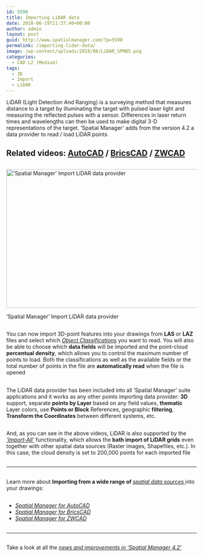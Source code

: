 ```yaml
---
id: 5598
title: Importing LiDAR data
date: 2018-06-19T11:37:40+00:00
author: admin
layout: post
guid: http://www.spatialmanager.com/?p=5598
permalink: /importing-lidar-data/
image: /wp-content/uploads/2018/06/LiDAR_SPM85.png
categories:
  - CAD L2 (Medium)
tags:
  - 3D
  - Import
  - LiDAR
---
```

<p>
  LiDAR (Light Detection And Ranging) is a surveying method that measures distance to a target by illuminating the target with pulsed laser light and measuring the reflected pulses with a sensor. Differences in laser return times and wavelengths can then be used to make digital 3-D representations of the target. &#8216;Spatial Manager&#8217; adds from the version 4.2 a data provider to read / load LiDAR points
</p>

<p>
  <!--more-->
</p>

<h2>
  Related videos: <span><a href="https://youtu.be/FvMHQ4bQb_U?rel=0" target="_blank" rel="nofollow"><span>AutoCAD</span></a> </span>/ <span><a href="https://youtu.be/tcDqBdjWqzA?rel=0" target="_blank" rel="nofollow"><span>BricsCAD</span></a> </span>/ <span><a href="https://youtu.be/0U5aYRilu8M?rel=0" target="_blank" rel="nofollow"><span>ZWCAD</span></a></span>
</h2>

<h2>
</h2>

<div>
  <a href="http://www.spatialmanager.com/wp-content/uploads/2018/06/SPM_LiDAR_Provider.png" target="_blank" rel="nofollow"><img src="http://www.spatialmanager.com/wp-content/uploads/2018/06/SPM_LiDAR_Provider-1024x602.png" alt="'Spatial Manager' Import LiDAR data provider" width="625" height="367" srcset="http://www.spatialmanager.com/wp-content/uploads/2018/06/SPM_LiDAR_Provider-1024x602.png 1024w, http://www.spatialmanager.com/wp-content/uploads/2018/06/SPM_LiDAR_Provider-300x176.png 300w, http://www.spatialmanager.com/wp-content/uploads/2018/06/SPM_LiDAR_Provider-768x452.png 768w, http://www.spatialmanager.com/wp-content/uploads/2018/06/SPM_LiDAR_Provider-624x367.png 624w, http://www.spatialmanager.com/wp-content/uploads/2018/06/SPM_LiDAR_Provider.png 1413w" sizes="(max-width: 625px) 100vw, 625px" /></a>
  
  <p>
    &#8216;Spatial Manager&#8217; Import LiDAR data provider
  </p>
</div>

<h2>
</h2>

<p>
  You can now import 3D-point features into your drawings from <strong>LAS</strong> or <strong>LAZ</strong> files and select which <a href="https://en.wikipedia.org/wiki/Lidar#Object_detection" target="_blank" rel="nofollow"><span><em>Object Classifications</em></span></a> you want to read. You will also be able to choose which <strong>data fields</strong> will be imported and the point-cloud <strong>percentual density</strong>, which allows you to control the maximum number of points to load. Both the classifications as well as the available fields or the total number of points in the file are <strong>automatically read</strong> when the file is opened
</p>

<h2>
</h2>

<p>
  The LiDAR data provider has been included into all &#8216;Spatial Manager&#8217; suite applications and it works as any other points importing data provider: <strong>3D</strong> support, separate <strong>points by Layer</strong> based on any field values, <strong>thematic</strong> Layer colors, use <strong>Points or Block</strong> References, geographic <strong>filtering</strong>, <strong>Transform the Coordinates</strong> between different systems, etc.
</p>

<h2>
</h2>

<p>
  And, as you can see in the above videos, LiDAR is also supported by the <span><em><a href="http://www.spatialmanager.com/import-all-function-enhancements/" target="_blank" rel="nofollow">&#8216;Import-All&#8217;</a></em></span> functionality, which allows the <strong>bath import of LiDAR grids</strong> even together with other spatial data sources (Raster images, Shapefiles, etc.). In this case, the cloud density is set to 200,000 points for each imported file
</p>

<h2>
</h2>

<h2>
</h2>

* * *

<h2>
</h2>

<p>
  Learn more about <strong>Importing from a wide range of </strong><span><em><a href="http://wiki.spatialmanager.com/index.php/Spatial_Manager™_-_Data_Providers" target="_blank" rel="nofollow"><span>spatial data sources</span> </a></em></span>into your drawings:
</p>

<h2>
</h2>

<ul>
  <li>
    <em><span><a href="http://wiki.spatialmanager.com/index.php/Spatial_Manager%E2%84%A2_for_AutoCAD_-_FAQs:_Import#How_can_I_Import_spatial_Features_as_AutoCAD_Objects.3F" target="_blank" rel="nofollow">Spatial Manager for AutoCAD</a></span></em>
  </li>
  <li>
    <em><span><a href="http://wiki.spatialmanager.com/index.php/Spatial_Manager%E2%84%A2_for_BricsCAD_-_FAQs:_Import#How_can_I_Import_spatial_Features_as_BricsCAD_Entities.3F" target="_blank" rel="nofollow">Spatial Manager for BricsCAD</a></span></em>
  </li>
  <li>
    <em><span><a href="http://wiki.spatialmanager.com/index.php/Spatial_Manager%E2%84%A2_for_ZWCAD_-_FAQs:_Import#How_can_I_Import_spatial_Features_as_ZWCAD_Entities.3F" target="_blank" rel="nofollow">Spatial Manager for ZWCAD</a></span></em><span><br /> </span>
  </li>
</ul>

<h2>
</h2>

<h2>
</h2>

<h2>
</h2>

* * *

<h2>
</h2>

<p>
  Take a look at all the <span><em><a href="http://www.spatialmanager.com/new-spatial-manager-4-2-released" target="_blank" rel="nofollow"><span>news and improvements in &#8216;Spatial Manager 4.2&#8217;</span></a></em></span>
</p>